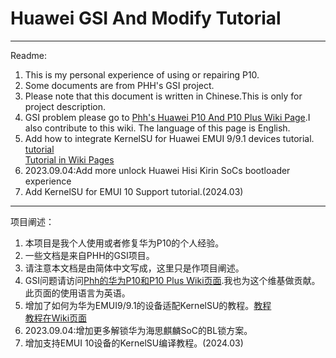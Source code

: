 # Huawei GSI And Modify Tutorial    

***  

Readme:  
1. This is my personal experience of using or repairing P10.
2. Some documents are from PHH's GSI project. 
3. Please note that this document is written in Chinese.This is only for project description.  
4. GSI problem please go to [Phh's Huawei P10 And P10 Plus Wiki Page](https://github.com/phhusson/treble_experimentations/wiki/Huawei-P10-and-P10-Plus).I also contribute to this wiki. The language of this page is English.  
5. Add how to  integrate KernelSU for Huawei EMUI 9/9.1 devices tutorial. [tutorial](https://github.com/Coconutat/HuaweiP10-GSI-And-Modify-Tutorial/wiki/7.KernelSU%E9%80%82%E9%85%8DEMUI9%E6%88%969.1.0%E7%B3%BB%E7%BB%9F%E7%9A%84%E5%86%85%E6%A0%B8)    
[Tutorial in Wiki Pages](https://github.com/Coconutat/HuaweiP10-GSI-And-Modify-Tutorial/wiki)
6. 2023.09.04:Add more unlock Huawei Hisi Kirin SoCs bootloader experience
7. Add KernelSU for EMUI 10 Support tutorial.(2024.03)

***  

项目阐述：  
1. 本项目是我个人使用或者修复华为P10的个人经验。
2. 一些文档是来自PHH的GSI项目。
3. 请注意本文档是由简体中文写成，这里只是作项目阐述。 
4. GSI问题请访问[Phh的华为P10和P10 Plus Wiki页面](https://github.com/phhusson/treble_experimentations/wiki/Huawei-P10-and-P10-Plus).我也为这个维基做贡献。此页面的使用语言为英语。  
5. 增加了如何为华为EMUI9/9.1的设备适配KernelSU的教程。[教程](https://github.com/Coconutat/HuaweiP10-GSI-And-Modify-Tutorial/wiki/7.KernelSU%E9%80%82%E9%85%8DEMUI9%E6%88%969.1.0%E7%B3%BB%E7%BB%9F%E7%9A%84%E5%86%85%E6%A0%B8)    
[教程在Wiki页面](https://github.com/Coconutat/HuaweiP10-GSI-And-Modify-Tutorial/wiki)
6. 2023.09.04:增加更多解锁华为海思麒麟SoC的BL锁方案。
7. 增加支持EMUI 10设备的KernelSU编译教程。(2024.03)

